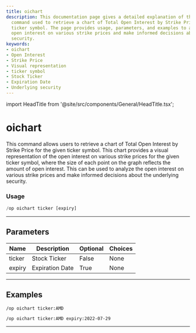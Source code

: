 ```yaml
---
title: oichart
description: This documentation page gives a detailed explanation of the 'oichart'
  command used to retrieve a chart of Total Open Interest by Strike Price for a specific
  ticker symbol. The page provides usage, parameters, and examples to analyze the
  open interest on various strike prices and make informed decisions about the underlying
  security.
keywords:
- oichart
- Open Interest
- Strike Price
- Visual representation
- ticker symbol
- Stock Ticker
- Expiration Date
- Underlying security
---
```


import HeadTitle from '@site/src/components/General/HeadTitle.tsx';

<HeadTitle title="oichart - Options - Discord - Reference | OpenBB Bot Docs" />

# oichart

This command allows users to retrieve a chart of Total Open Interest by Strike Price for the given ticker symbol. This chart provides a visual representation of the open interest on various strike prices for the given ticker symbol, where the size of each point on the graph reflects the amount of open interest. This can be used to analyze the open interest on various strike prices and make informed decisions about the underlying security.

### Usage

```python wordwrap
/op oichart ticker [expiry]
```

---

## Parameters

| Name | Description | Optional | Choices |
| ---- | ----------- | -------- | ------- |
| ticker | Stock Ticker | False | None |
| expiry | Expiration Date | True | None |


---

## Examples

```
/op oichart ticker:AMD
```

```
/op oichart ticker:AMD expiry:2022-07-29
```

---
